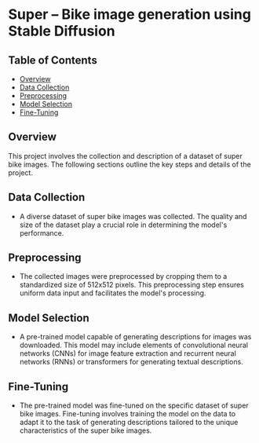 # Super – Bike image generation using Stable Diffusion

## Table of Contents

- [Overview](#overview)
- [Data Collection](#data-collection)
- [Preprocessing](#preprocessing)
- [Model Selection](#model-selection)
- [Fine-Tuning](#fine-tuning)


## Overview

This project involves the collection and description of a dataset of super bike images. The following sections outline the key steps and details of the project.

## Data Collection

- A diverse dataset of super bike images was collected. The quality and size of the dataset play a crucial role in determining the model's performance.

## Preprocessing

- The collected images were preprocessed by cropping them to a standardized size of 512x512 pixels. This preprocessing step ensures uniform data input and facilitates the model's processing.

## Model Selection

- A pre-trained model capable of generating descriptions for images was downloaded. This model may include elements of convolutional neural networks (CNNs) for image feature extraction and recurrent neural networks (RNNs) or transformers for generating textual descriptions.

## Fine-Tuning

- The pre-trained model was fine-tuned on the specific dataset of super bike images. Fine-tuning involves training the model on the data to adapt it to the task of generating descriptions tailored to the unique characteristics of the super bike images.